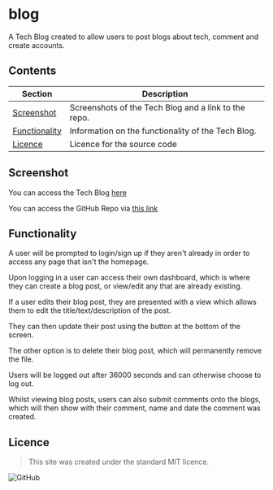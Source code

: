 # blog
A Tech Blog created to allow users to post blogs about tech, comment and create accounts.

## Contents
Section | Description
------------ | -------------
[Screenshot](#screenshot) | Screenshots of the Tech Blog and a link to the repo.
[Functionality](#functionality) | Information on the functionality of the Tech Blog.
[Licence](#licence) | Licence for the source code

## Screenshot

You can access the Tech Blog [here](https://kvtemadden-tech-blog.herokuapp.com/)

You can access the GitHub Repo via [this link](https://github.com/kvtemadden/tech-blog)

## Functionality
A user will be prompted to login/sign up if they aren't already in order to access any page that isn't the homepage.

Upon logging in a user can access their own dashboard, which is where they can create a blog post, or view/edit any that are already existing.

If a user edits their blog post, they are presented with a view which allows them to edit the title/text/description of the post.

They can then update their post using the button at the bottom of the screen. 

The other option is to delete their blog post, which will permanently remove the file.

Users will be logged out after 36000 seconds and can otherwise choose to log out.

Whilst viewing blog posts, users can also submit comments onto the blogs, which will then show with their comment, name and date the comment was created.

## Licence
> This site was created under the standard MIT licence.

![GitHub](https://img.shields.io/github/license/kvtemadden/portfolio?color=%23203333&label=LICENCED%20AS&style=for-the-badge)
